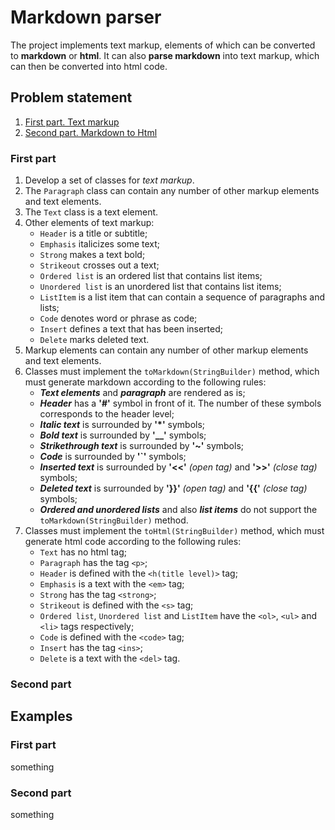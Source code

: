 # Markdown parser
The project implements text markup,
elements of which can be converted to **markdown** or **html**.
It can also **parse markdown** into text markup,
which can then be converted into html code.

## Problem statement
1. [First part. Text markup](#first-part)
2. [Second part. Markdown to Html](#second-part)

### First part
1. Develop a set of classes for *text markup*.
2. The `Paragraph` class can contain any number of other markup elements and text elements.
3. The `Text` class is a text element.
4. Other elements of text markup:
   + `Header` is a title or subtitle;
   + `Emphasis` italicizes some text;
   + `Strong` makes a text bold;
   + `Strikeout` crosses out a text;
   + `Ordered list` is an ordered list that contains list items;
   + `Unordered list` is an unordered list that contains list items;
   + `ListItem` is a list item that can contain a sequence of paragraphs and lists;
   + `Code` denotes word or phrase as code;
   + `Insert` defines a text that has been inserted;
   + `Delete` marks deleted text.
5. Markup elements can contain any number of other markup elements and text elements.
6. Classes must implement the `toMarkdown(StringBuilder)` method, which must generate markdown according to the following rules:
   + **_Text elements_** and **_paragraph_** are rendered as is;
   + **_Header_** has a **'#'** symbol in front of it. The number of these symbols corresponds to the header level;
   + **_Italic text_** is surrounded by **'*'** symbols;
   + **_Bold text_** is surrounded by **'__'** symbols;
   + **_Strikethrough text_** is surrounded by **'~'** symbols;
   + **_Code_** is surrounded by **'`'** symbols;
   + **_Inserted text_** is surrounded by **'<<'** _(open tag)_ and **'>>'** _(close tag)_ symbols;
   + **_Deleted text_** is surrounded by **'}}'** _(open tag)_ and **'{{'** _(close tag)_ symbols;
   + **_Ordered and unordered lists_** and also **_list items_** do not support the `toMarkdown(StringBuilder)` method.
7. Classes must implement the `toHtml(StringBuilder)` method, which must generate html code according to the following rules:
   + `Text` has no html tag;
   + `Paragraph` has the tag `<p>`;
   + `Header` is defined with the `<h(title level)>` tag;
   + `Emphasis` is a text with the `<em>` tag;
   + `Strong` has the tag `<strong>`;
   + `Strikeout` is defined with the `<s>` tag;
   + `Ordered list`, `Unordered list` and `ListItem` have the `<ol>`, `<ul>` and `<li>` tags respectively;
   + `Code` is defined with the `<code>` tag;
   + `Insert` has the tag `<ins>`;
   + `Delete` is a text with the `<del>` tag.

### Second part

## Examples
### First part
something
### Second part
something

